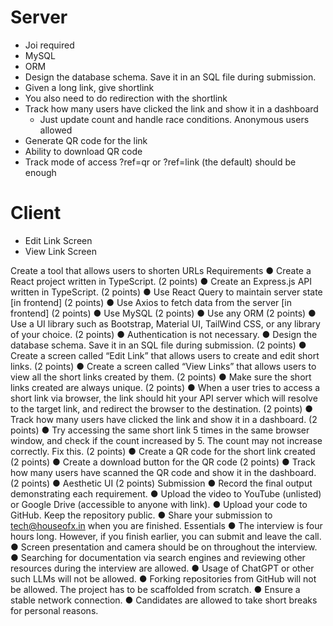 # Server
- Joi required
- MySQL
- ORM
- Design the database schema. Save it in an SQL file during submission.
- Given a long link, give shortlink
- You also need to do redirection with the shortlink
- Track how many users have clicked the link and show it in a dashboard
    - Just update count and handle race conditions. Anonymous users allowed
- Generate QR code for the link
- Ability to download QR code
- Track mode of access ?ref=qr or ?ref=link (the default) should be enough

# Client
- Edit Link Screen
- View Link Screen



Create a tool that allows users to
shorten URLs
Requirements
● Create a React project written in TypeScript. (2 points)
● Create an Express.js API written in TypeScript. (2 points)
● Use React Query to maintain server state [in frontend] (2 points)
● Use Axios to fetch data from the server [in frontend] (2 points)
● Use MySQL (2 points)
● Use any ORM (2 points)
● Use a UI library such as Bootstrap, Material UI, TailWind CSS, or any library of your
choice. (2 points)
● Authentication is not necessary.
● Design the database schema. Save it in an SQL file during submission. (2 points)
● Create a screen called “Edit Link” that allows users to create and edit short links. (2
points)
● Create a screen called “View Links” that allows users to view all the short links
created by them. (2 points)
● Make sure the short links created are always unique. (2 points)
● When a user tries to access a short link via browser, the link should hit your API
server which will resolve to the target link, and redirect the browser to the destination.
(2 points)
● Track how many users have clicked the link and show it in a dashboard. (2 points)
● Try accessing the same short link 5 times in the same browser window, and check if
the count increased by 5. The count may not increase correctly. Fix this. (2 points)
● Create a QR code for the short link created (2 points)
● Create a download button for the QR code (2 points)
● Track how many users have scanned the QR code and show it in the dashboard. (2
points)
● Aesthetic UI (2 points)
Submission
● Record the final output demonstrating each requirement.
● Upload the video to YouTube (unlisted) or Google Drive (accessible to anyone with
link).
● Upload your code to GitHub. Keep the repository public.
● Share your submission to tech@houseofx.in when you are finished.
Essentials
● The interview is four hours long. However, if you finish earlier, you can submit and
leave the call.
● Screen presentation and camera should be on throughout the interview.
● Searching for documentation via search engines and reviewing other resources
during the interview are allowed.
● Usage of ChatGPT or other such LLMs will not be allowed.
● Forking repositories from GitHub will not be allowed. The project has to be
scaffolded from scratch.
● Ensure a stable network connection.
● Candidates are allowed to take short breaks for personal reasons.
